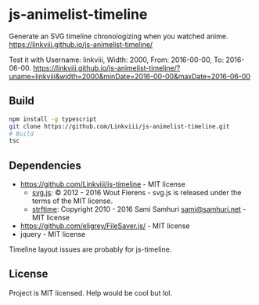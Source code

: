 # js-animelist-timeline

Generate an SVG timeline chronologizing when you watched anime. https://linkviii.github.io/js-animelist-timeline/

Test it with Username: linkviii, Width: 2000, From: 2016-00-00, To: 2016-06-00. https://linkviii.github.io/js-animelist-timeline/?uname=linkviii&width=2000&minDate=2016-00-00&maxDate=2016-06-00


## Build
```Bash
npm install -g typescript
git clone https://github.com/Linkviii/js-animelist-timeline.git
# Build
tsc
```

## Dependencies 
* https://github.com/Linkviii/js-timeline - MIT license
  * [svg.js](http://svgjs.com/): © 2012 - 2016 Wout Fierens - svg.js is released under the terms of the MIT license. 
  * [strftime](https://github.com/samsonjs/strftime): Copyright 2010 - 2016 Sami Samhuri sami@samhuri.net - MIT license
* https://github.com/eligrey/FileSaver.js/ - MIT license
* jquery - MIT license

Timeline layout issues are probably for js-timeline. 

## License
Project is MIT licensed. Help would be cool but lol.

 